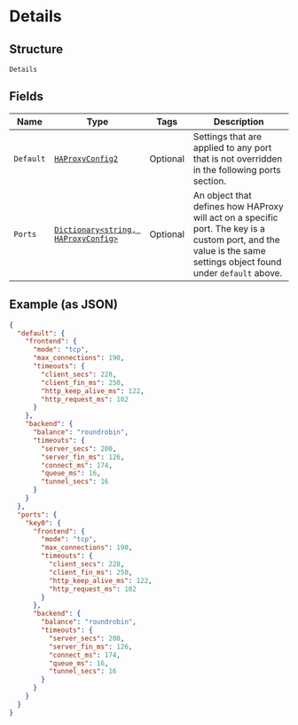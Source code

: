 
# Details

## Structure

`Details`

## Fields

| Name | Type | Tags | Description |
|  --- | --- | --- | --- |
| `Default` | [`HAProxyConfig2`](../../doc/models/ha-proxy-config-2.md) | Optional | Settings that are applied to any port that is not overridden in the following ports section. |
| `Ports` | [`Dictionary<string, HAProxyConfig>`](../../doc/models/ha-proxy-config.md) | Optional | An object that defines how HAProxy will act on a specific port. The key is a custom port, and the value is the same settings object found under `default` above. |

## Example (as JSON)

```json
{
  "default": {
    "frontend": {
      "mode": "tcp",
      "max_connections": 190,
      "timeouts": {
        "client_secs": 228,
        "client_fin_ms": 250,
        "http_keep_alive_ms": 122,
        "http_request_ms": 102
      }
    },
    "backend": {
      "balance": "roundrobin",
      "timeouts": {
        "server_secs": 200,
        "server_fin_ms": 126,
        "connect_ms": 174,
        "queue_ms": 16,
        "tunnel_secs": 16
      }
    }
  },
  "ports": {
    "key0": {
      "frontend": {
        "mode": "tcp",
        "max_connections": 190,
        "timeouts": {
          "client_secs": 228,
          "client_fin_ms": 250,
          "http_keep_alive_ms": 122,
          "http_request_ms": 102
        }
      },
      "backend": {
        "balance": "roundrobin",
        "timeouts": {
          "server_secs": 200,
          "server_fin_ms": 126,
          "connect_ms": 174,
          "queue_ms": 16,
          "tunnel_secs": 16
        }
      }
    }
  }
}
```

